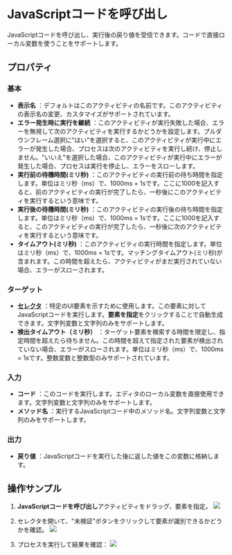 # JavaScriptコードを呼び出し

JavaScriptコードを呼び出し、実行後の戻り値を受信できます。コードで直接ローカル変数を使うことをサポートします。

## プロパティ

### 基本

- **表示名** ：デフォルトはこのアクティビティの名前です。このアクティビティの表示名の変更、カスタマイズがサポートされています。
- **エラー発生時に実行を継続** ：このアクティビティが実行失敗した場合、エラーを無視して次のアクティビティを実行するかどうかを設定します。プルダウンフレーム選択に"はい"を選択すると、このアクティビティが実行中にエラーが発生した場合、プロセスは次のアクティビティを実行し続け、停止しません。"いいえ"を選択した場合、このアクティビティが実行中にエラーが発生した場合、プロセスは実行を停止し、エラーをスローします。
- **実行前の待機時間(ミリ秒)** ：このアクティビティの実行前の待ち時間を指定します。単位はミリ秒（ms）で、1000ms = 1sです。ここに1000を記入すると、前のアクティビティの実行が完了したら、一秒後にこのアクティビティを実行するという意味です。
- **実行後の待機時間(ミリ秒)** ：このアクティビティの実行後の待ち時間を指定します。単位はミリ秒（ms）で、1000ms = 1sです。ここに1000を記入すると、このアクティビティの実行が完了したら、一秒後に次のアクティビティを実行するという意味です。
- **タイムアウト(ミリ秒)** ：このアクティビティの実行時間を指定します。単位はミリ秒（ms）で、1000ms = 1sです。マッチングタイムアウト(ミリ秒)が含まれます。この時間を超えたら、アクティビティがまだ実行されていない場合、エラーがスローされます。

### ターゲット
- **[セレクタ](../Appendix/Selector.md?_v=v2020.4)** ：特定のUI要素を示すために使用します。この要素に対してJavaScriptコードを実行します。**要素を指定**をクリックすることで自動生成できます。文字列変数と文字列のみをサポートします。
- **検出タイムアウト（ミリ秒）** ：ターゲット要素を検索する時間を限定し、指定時間を超えたら待ちません。この時間を超えて指定された要素が検出されていない場合、エラーがスローされます。単位はミリ秒（ms）で、1000ms = 1sです。整数変数と整数型のみサポートされています。

### 入力

- **コード** ：このコードを実行します。エディタのローカル変数を直接使用できます。文字列変数と文字列のみをサポートします。
- **メソッド名** ：実行するJavaScriptコード中のメソッド名。文字列変数と文字列のみをサポートします。

### 出力

- **戻り値** ：JavaScriptコードを実行した後に返した値をこの変数に格納します。

## 操作サンプル
1. **JavaScriptコードを呼び出し**アクティビティをドラッグ、要素を指定。
![](https://docimages.blob.core.chinacloudapi.cn/images/Activities/execute-JavaScript-code.png)

2. セレクタを開いて、"未検証"ボタンをクリックして要素が識別できるかどうかを確認。
![](https://docimages.blob.core.chinacloudapi.cn/images/Activities/execute-js-method-verify.png)

3. プロセスを実行して結果を確認：
![](https://docimages.blob.core.chinacloudapi.cn/images/Activities/execute-js-success.png)
